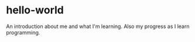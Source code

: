 # hello-world
An introduction about me and what I'm learning. Also my progress as I learn programming. 
